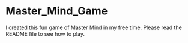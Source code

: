 # Master_Mind_Game
I created this fun game of Master Mind in my free time. Please read the README file to see how to play.
